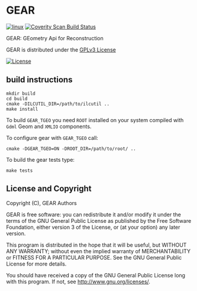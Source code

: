 # GEAR
[![linux](https://github.com/iLCSoft/GEAR/actions/workflows/linux.yml/badge.svg)](https://github.com/iLCSoft/GEAR/actions/workflows/linux.yml)
[![Coverity Scan Build Status](https://scan.coverity.com/projects/12369/badge.svg)](https://scan.coverity.com/projects/ilcsoft-gear)

GEAR: GEometry Api for Reconstruction 

GEAR is distributed under the [GPLv3 License](http://www.gnu.org/licenses/gpl-3.0.en.html)

[![License](https://www.gnu.org/graphics/gplv3-127x51.png)](https://www.gnu.org/licenses/gpl-3.0.en.html)

## build instructions

```
mkdir build
cd build
cmake -DILCUTIL_DIR=/path/to/ilcutil ..
make install
```

To build `GEAR_TGEO` you need `ROOT` installed on your
system compiled with `Gdml` Geom and `XMLIO` components.

To configure gear with `GEAR_TGEO` call:
```
cmake -DGEAR_TGEO=ON -DROOT_DIR=/path/to/root/ ..
```

To build the gear tests type:
```
make tests
```

## License and Copyright
Copyright (C), GEAR Authors

GEAR is free software: you can redistribute it and/or modify it under the terms of the GNU General Public License as published by the Free Software Foundation, either version 3 of the License, or (at your option) any later version.

This program is distributed in the hope that it will be useful, but WITHOUT ANY WARRANTY; without even the implied warranty of MERCHANTABILITY or FITNESS FOR A PARTICULAR PURPOSE.  See the GNU General Public License for more details.

You should have received a copy of the GNU General Public License long with this program.  If not, see <http://www.gnu.org/licenses/>.
